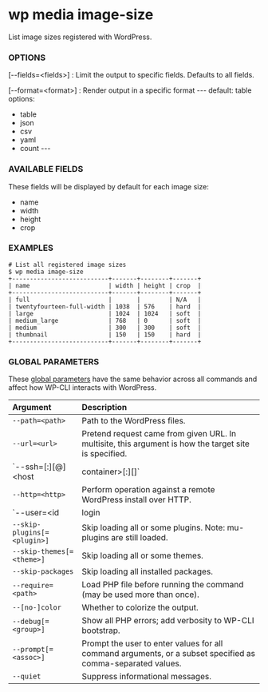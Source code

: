 # wp media image-size

List image sizes registered with WordPress.

### OPTIONS

[\--fields=&lt;fields&gt;]
: Limit the output to specific fields. Defaults to all fields.

[\--format=&lt;format&gt;]
: Render output in a specific format
\---
default: table
options:
  - table
  - json
  - csv
  - yaml
  - count
\---

### AVAILABLE FIELDS

These fields will be displayed by default for each image size:
* name
* width
* height
* crop

### EXAMPLES

    # List all registered image sizes
    $ wp media image-size
    +---------------------------+-------+--------+-------+
    | name                      | width | height | crop  |
    +---------------------------+-------+--------+-------+
    | full                      |       |        | N/A   |
    | twentyfourteen-full-width | 1038  | 576    | hard  |
    | large                     | 1024  | 1024   | soft  |
    | medium_large              | 768   | 0      | soft  |
    | medium                    | 300   | 300    | soft  |
    | thumbnail                 | 150   | 150    | hard  |
    +---------------------------+-------+--------+-------+

### GLOBAL PARAMETERS

These [global parameters](https://make.wordpress.org/cli/handbook/config/) have the same behavior across all commands and affect how WP-CLI interacts with WordPress.

| **Argument**    | **Description**              |
|:----------------|:-----------------------------|
| `--path=<path>` | Path to the WordPress files. |
| `--url=<url>` | Pretend request came from given URL. In multisite, this argument is how the target site is specified. |
| `--ssh=[<scheme>:][<user>@]<host|container>[:<port>][<path>]` | Perform operation against a remote server over SSH (or a container using scheme of "docker", "docker-compose", "vagrant"). |
| `--http=<http>` | Perform operation against a remote WordPress install over HTTP. |
| `--user=<id|login|email>` | Set the WordPress user. |
| `--skip-plugins[=<plugin>]` | Skip loading all or some plugins. Note: mu-plugins are still loaded. |
| `--skip-themes[=<theme>]` | Skip loading all or some themes. |
| `--skip-packages` | Skip loading all installed packages. |
| `--require=<path>` | Load PHP file before running the command (may be used more than once). |
| `--[no-]color` | Whether to colorize the output. |
| `--debug[=<group>]` | Show all PHP errors; add verbosity to WP-CLI bootstrap. |
| `--prompt[=<assoc>]` | Prompt the user to enter values for all command arguments, or a subset specified as comma-separated values. |
| `--quiet` | Suppress informational messages. |
